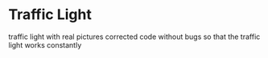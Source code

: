 # Traffic Light
 traffic light with real pictures
 corrected code without bugs
 so that the traffic light works constantly
